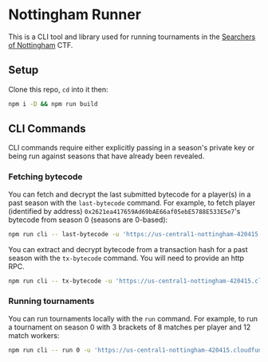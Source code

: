 # Nottingham Runner

This is a CLI tool and library used for running tournaments in the [Searchers of Nottingham](https://nottingham.dragonfly.xyz) CTF.

## Setup

Clone this repo, `cd` into it then:

```bash
npm i -D && npm run build
```

## CLI Commands

CLI commands require either explicitly passing in a season's private key or being run against seasons that have already been revealed.

### Fetching bytecode

You can fetch and decrypt the last submitted bytecode for a player(s) in a past season with the `last-bytecode` command.
For example, to fetch player (identified by address) `0x2621ea417659Ad69bAE66af05ebE5788E533E5e7`'s bytecode from season 0 (seasons are 0-based):

```bash
npm run cli -- last-bytecode -u 'https://us-central1-nottingham-420415.cloudfunctions.net/data' 0 0x2621ea417659Ad69bAE66af05ebE5788E533E5e7
```

You can extract and decrypt bytecode from a transaction hash for a past season with the `tx-bytecode` command. You will need to provide an http RPC.

```bash
npm run cli -- tx-bytecode -u 'https://us-central1-nottingham-420415.cloudfunctions.net/data' -r 'https://mainnet.era.zksync.io' 0xb1702b6b45939167f5de210fd6a0002c5a745d31e98d5fd5969effcd3a3a74fb
```

### Running tournaments

You can run tournaments locally with the `run` command.
For example, to run a tournament on season 0 with 3 brackets of 8 matches per player and 12 match workers:

```bash
npm run cli -- run 0 -u 'https://us-central1-nottingham-420415.cloudfunctions.net/data' -w 12 -b 8 8 8 
```